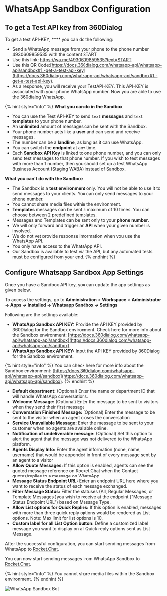# WhatsApp Sandbox Configuration

## To get a Test API key from 360Dialog

To get a test API-KEY, **** you can do the following:

* Send a WhatsApp message from your phone to the phone number 4930609859535 with the content START&#x20;
* Use this link: https://wa.me/4930609859535?text=START
* Use this QR Code:[https://docs.360dialog.com/whatsapp-api/whatsapp-api/sandbox#1.-get-a-test-api-key](https://docs.360dialog.com/whatsapp-api/whatsapp-api/sandbox#1.-get-a-test-api-key).
* As a response, you will receive your TestAPI-KEY. This API-KEY is associated with your phone WhatsApp number. Now you are able to use the 360dialog WhatsApp.

{% hint style="info" %}
**What you can do in the Sandbox**&#x20;

* You can use the Test API-KEY to send `text` **messages** and `text` **templates** to your phone number.&#x20;
* An **unlimited** amount of messages can be sent with the Sandbox.
* Your phone number acts like a **user** and can send and receive messages.&#x20;
* The number can be a **landline**, as long as it can use WhatsApp.
* You can switch the **endpoint** at any time.
* Each **Sandbox API Key** is linked to one phone number, and you can only send test messages to that phone number. If you wish to test messages with more than 1 number, then you should set up a test WhatsApp Business Account (Staging WABA) instead of Sandbox.

**What you can't do with the Sandbox:**

* The Sandbox is a **test environment** only. You will not be able to use it to send messages to your clients. You can only send messages to your phone number.&#x20;
* You cannot share media files within the environment.
* **Templates** messages can be sent a maximum of 10 times. You can choose between 2 predefined templates.&#x20;
* Messages and Templates can be sent only to your **phone number**.
* We will only forward and trigger an **API** when your given number is involved.&#x20;
* We do not yet provide response information when you use the WhatsApp API.
* You only have access to the WhatsApp API.&#x20;
* Our Sandbox is available to test via the API, but any automated tests must be configured from your end.
{% endhint %}

## **Configure Whatsapp Sandbox App Settings**

Once you have a Sandbox API key, you can update the app settings as given below.

To access the settings, go to **Administration** > **Workspace** > **Administrator -> Apps -> Installed -> Whatsapp Sandbox -> Settings**

Following are the settings available:‌

* **WhatsApp Sandbox API KEY:** Provide the API KEY provided by 360Dialog for the Sandbox environment. Check here for more info about the Sandbox environment: [https://docs.360dialog.com/whatsapp-api/whatsapp-api/sandbox](https://docs.360dialog.com/whatsapp-api/whatsapp-api/sandbox).
* **WhatsApp Sandbox API KEY:** Input the API KEY provided by 360Dialog for the Sandbox environment.&#x20;

{% hint style="info" %}
You can check here for more info about the Sandbox environment: [https://docs.360dialog.com/whatsapp-api/whatsapp-api/sandbox](https://docs.360dialog.com/whatsapp-api/whatsapp-api/sandbox).
{% endhint %}

* **Default department:** (Optional) Enter the name or department ID that will handle WhatsApp conversations.
* **Welcome Message:** (Optional) Enter the message to be sent to visitors when they send their first message
* **Conversation Finished Message:** (Optional) Enter the message to be sent to the visitor when an agent closes the conversation
* **Service Unavailable Message:** Enter the message to be sent to your customer when no agents are available online.
* **Notification of undeliverable message:** (Optional) Set this option to alert the agent that the message was not delivered to the WhatsApp platform.
* **Agents Display Info:** Enter the agent information (none, name, username) that would be appended in front of every message sent by an agent to a visitor
* **Allow Quote Messages:** If this option is enabled, agents can see the quoted message reference on Rocket.Chat when the Contact quotes/replies to a message on WhatsApp.
* **Message Status Endpoint URL:** Enter an endpoint URL here where you want to receive the status of each message exchanged.
* **Filter Message Status:** Filter the statuses (All, Regular Messages, or Template Messages )you wish to receive at the endpoint ("Message Status Endpoint URL") based on Message Type.
* **Allow List options for Quick Replies:** If this option is enabled, messages with more than three quick reply options would be rendered as List options. Note: Max limit for list options is 10.
* **Custom label for all List Option button:** Define a customized label message you want to display on all Quick reply options sent as List Message.

After the successful configuration, you can start sending messages from WhatsApp to [Rocket.Chat](http://rocket.chat/).

You can now start sending messages from WhatsApp Sandbox to [Rocket.Chat](http://rocket.chat/).

{% hint style="info" %}
You cannot share media files within the Sandbox environment.
{% endhint %}

![WhatsApp Sandbox Bot](<../../../../../.gitbook/assets/WhatsApp Sandbox\_Chat.png>)
